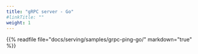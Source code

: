 ```yaml
---
title: "gRPC server - Go"
#linkTitle: ""
weight: 1
---
```


{{% readfile file="docs/serving/samples/grpc-ping-go/" markdown="true" %}}
